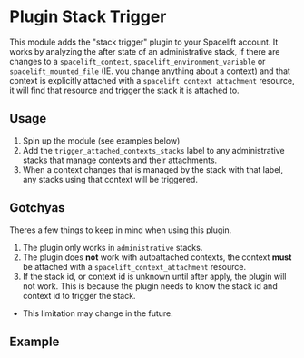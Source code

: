 # Plugin Stack Trigger

This module adds the "stack trigger" plugin to your Spacelift account.
It works by analyzing the after state of an administrative stack, if there are changes to a `spacelift_context`,
`spacelift_environment_variable` or `spacelift_mounted_file` (IE. you change anything about a context) and that context is explicitly 
attached with a `spacelift_context_attachment` resource, it will find that resource and trigger the stack it is attached to.

## Usage

1. Spin up the module (see examples below)
2. Add the `trigger_attached_contexts_stacks` label to any administrative stacks that manage contexts and their attachments.
3. When a context changes that is managed by the stack with that label, any stacks using that context will be triggered.

## Gotchyas

Theres a few things to keep in mind when using this plugin.
1. The plugin only works in `administrative` stacks.
2. The plugin does **not** work with autoattached contexts, the context **must** be attached with a `spacelift_context_attachment` resource.
3. If the stack id, or context id is unknown until after apply, the plugin will not work. This is because the plugin needs to know the stack id and context id to trigger the stack.
  - This limitation may change in the future.

<!-- BEGIN_TF_DOCS -->
## Example

<!-- END_TF_DOCS -->
